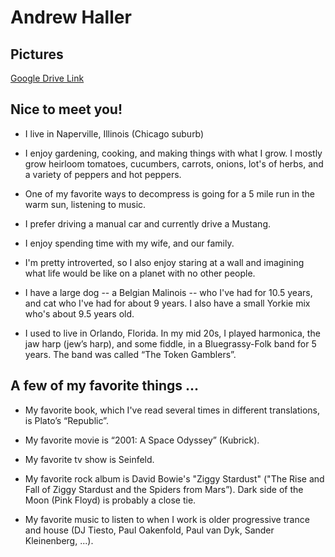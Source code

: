# Andrew Haller

## Pictures

[Google Drive Link](https://drive.google.com/drive/folders/1WbYK8vcLu09vYMYVPHvrevWzBIInq6nR?usp=sharing)

## Nice to meet you!

- I live in Naperville, Illinois (Chicago suburb)

- I enjoy gardening, cooking, and making things with what I grow. I mostly grow heirloom tomatoes, cucumbers, carrots, onions, lot's of herbs, and a variety of peppers and hot peppers.

- One of my favorite ways to decompress is going for a 5 mile run in the warm sun, listening to music.

- I prefer driving a manual car and currently drive a Mustang.

- I enjoy spending time with my wife, and our family.

- I'm pretty introverted, so I also enjoy staring at a wall and imagining what life would be like on a planet with no other people.

- I have a large dog -- a Belgian Malinois -- who I've had for 10.5 years, and cat who I've had for about 9 years. I also have a small Yorkie mix who's about 9.5 years old.

- I used to live in Orlando, Florida. In my mid 20s, I played harmonica, the jaw harp (jew’s harp), and some fiddle, in a Bluegrassy-Folk band for 5 years. The band was called “The Token Gamblers”.

## A few of my favorite things ...

- My favorite book, which I've read several times in different translations, is Plato’s “Republic”.

- My favorite movie is “2001: A Space Odyssey” (Kubrick).

- My favorite tv show is Seinfeld.
 
- My favorite rock album is David Bowie's "Ziggy Stardust" ("The Rise and Fall of Ziggy Stardust and the Spiders from Mars”). Dark side of the Moon (Pink Floyd) is probably a close tie.

- My favorite music to listen to when I work is older progressive trance and house (DJ Tiesto, Paul Oakenfold, Paul van Dyk, Sander Kleinenberg, ...).
